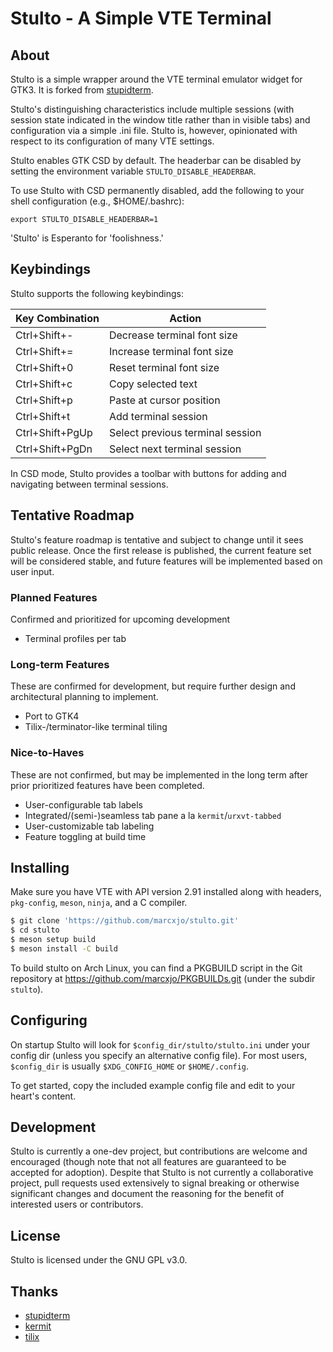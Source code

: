 Stulto - A Simple VTE Terminal
==============================

About
-----

Stulto is a simple wrapper around the VTE terminal emulator widget for GTK3. It
is forked from [stupidterm](https://github.com/esmil/stupidterm.git).

Stulto's distinguishing characteristics include multiple sessions (with session
state indicated in the window title rather than in visible tabs) and
configuration via a simple .ini file. Stulto is, however, opinionated with
respect to its configuration of many VTE settings.

Stulto enables GTK CSD by default. The headerbar can be disabled by setting the
environment variable `STULTO_DISABLE_HEADERBAR`.

To use Stulto with CSD permanently disabled, add the following to your shell
configuration (e.g., $HOME/.bashrc):

```
export STULTO_DISABLE_HEADERBAR=1
```

'Stulto' is Esperanto for 'foolishness.'

Keybindings
-----------

Stulto supports the following keybindings:

| Key Combination | Action                           |
| --------------- |--------------------------------- |
| Ctrl+Shift+-    | Decrease terminal font size      |
| Ctrl+Shift+=    | Increase terminal font size      |
| Ctrl+Shift+0    | Reset terminal font size         |
| Ctrl+Shift+c    | Copy selected text               |
| Ctrl+Shift+p    | Paste at cursor position         |
| Ctrl+Shift+t    | Add terminal session             |
| Ctrl+Shift+PgUp | Select previous terminal session |
| Ctrl+Shift+PgDn | Select next terminal session     |

In CSD mode, Stulto provides a toolbar with buttons for adding and navigating
between terminal sessions.

Tentative Roadmap
-----------------

Stulto's feature roadmap is tentative and subject to change until it sees public
release. Once the first release is published, the current feature set will be
considered stable, and future features will be implemented based on user input.

### Planned Features

Confirmed and prioritized for upcoming development

* Terminal profiles per tab

### Long-term Features

These are confirmed for development, but require further design and
architectural planning to implement.

* Port to GTK4
* Tilix-/terminator-like terminal tiling

### Nice-to-Haves

These are not confirmed, but may be implemented in the long term after prior
prioritized features have been completed.

* User-configurable tab labels
* Integrated/(semi-)seamless tab pane a la `kermit`/`urxvt-tabbed`
* User-customizable tab labeling
* Feature toggling at build time

Installing
----------

Make sure you have VTE with API version 2.91 installed along with headers,
`pkg-config`, `meson`, `ninja`, and a C compiler.

```sh
$ git clone 'https://github.com/marcxjo/stulto.git'
$ cd stulto
$ meson setup build
$ meson install -C build
```

To build stulto on Arch Linux, you can find a PKGBUILD script in the Git
repository at https://github.com/marcxjo/PKGBUILDs.git (under the subdir
`stulto`).

Configuring
-----------

On startup Stulto will look for `$config_dir/stulto/stulto.ini` under your
config dir (unless you specify an alternative config file). For most users,
`$config_dir` is usually `$XDG_CONFIG_HOME` or `$HOME/.config`.

To get started, copy the included example config file and edit to your heart's
content.

Development
-----------

Stulto is currently a one-dev project, but contributions are welcome and
encouraged (though note that not all features are guaranteed to be
accepted for adoption). Despite that Stulto is not currently a
collaborative project, pull requests used extensively to signal breaking
or otherwise significant changes and document the reasoning for the
benefit of interested users or contributors.

License
-------

Stulto is licensed under the GNU GPL v3.0.

Thanks
----------------------

* [stupidterm](https://github.com/esmil/stupidterm.git)
* [kermit](https://github.com/orhun/kermit.git)
* [tilix](https://github.com/gnunn1/tilix.git)
